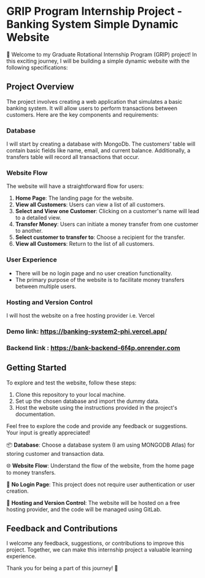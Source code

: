 
# GRIP Program Internship Project - Banking System Simple Dynamic Website

🚀 Welcome to my Graduate Rotational Internship Program (GRIP) project! In this exciting journey, I will be building a simple dynamic website with the following specifications:

## Project Overview

The project involves creating a web application that simulates a basic banking system. It will allow users to perform transactions between customers. Here are the key components and requirements:

### Database

I will start by creating a database with MongoDb. The customers' table will contain basic fields like name, email, and current balance. Additionally, a transfers table will record all transactions that occur.

### Website Flow

The website will have a straightforward flow for users:

1. **Home Page**: The landing page for the website.
2. **View all Customers**: Users can view a list of all customers.
3. **Select and View one Customer**: Clicking on a customer's name will lead to a detailed view.
4. **Transfer Money**: Users can initiate a money transfer from one customer to another.
5. **Select customer to transfer to**: Choose a recipient for the transfer.
6. **View all Customers**: Return to the list of all customers.

### User Experience

- There will be no login page and no user creation functionality.
- The primary purpose of the website is to facilitate money transfers between multiple users.

### Hosting and Version Control

I will host the website on a free hosting provider i.e. Vercel

### Demo link: https://banking-system2-phi.vercel.app/
### Backend link : https://bank-backend-6f4p.onrender.com


## Getting Started

To explore and test the website, follow these steps:

1. Clone this repository to your local machine.
2. Set up the chosen database and import the dummy data.
3. Host the website using the instructions provided in the project's documentation.

Feel free to explore the code and provide any feedback or suggestions. Your input is greatly appreciated!


📦 **Database**: Choose a database system (I am using MONGODB Atlas) for storing customer and transaction data.

🌐 **Website Flow**: Understand the flow of the website, from the home page to money transfers.

🚫 **No Login Page**: This project does not require user authentication or user creation.

🌟 **Hosting and Version Control**: The website will be hosted on a free hosting provider, and the code will be managed using GitLab.

## Feedback and Contributions

I welcome any feedback, suggestions, or contributions to improve this project. Together, we can make this internship project a valuable learning experience.

Thank you for being a part of this journey! 🚀
